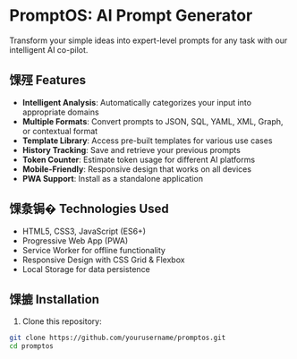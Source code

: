 # PromptOS: AI Prompt Generator

Transform your simple ideas into expert-level prompts for any task with our intelligent AI co-pilot.

## 馃殌 Features

- **Intelligent Analysis**: Automatically categorizes your input into appropriate domains
- **Multiple Formats**: Convert prompts to JSON, SQL, YAML, XML, Graph, or contextual format
- **Template Library**: Access pre-built templates for various use cases
- **History Tracking**: Save and retrieve your previous prompts
- **Token Counter**: Estimate token usage for different AI platforms
- **Mobile-Friendly**: Responsive design that works on all devices
- **PWA Support**: Install as a standalone application

## 馃洜锔� Technologies Used

- HTML5, CSS3, JavaScript (ES6+)
- Progressive Web App (PWA)
- Service Worker for offline functionality
- Responsive Design with CSS Grid & Flexbox
- Local Storage for data persistence

## 馃摝 Installation

1. Clone this repository:
```bash
git clone https://github.com/yourusername/promptos.git
cd promptos